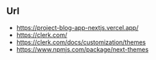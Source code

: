 

## Url
- https://project-blog-app-nextjs.vercel.app/
- https://clerk.com/ 
- https://clerk.com/docs/customization/themes
- https://www.npmjs.com/package/next-themes

